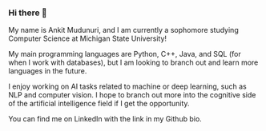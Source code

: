 ### Hi there 👋

My name is Ankit Mudunuri, and I am currently a sophomore studying Computer Science at Michigan State University!

My main programming languages are Python, C++, Java, and SQL (for when I work with databases), but I am looking to branch out and learn more languages in the future.

I enjoy working on AI tasks related to machine or deep learning, such as NLP and computer vision. I hope to branch out more into the cognitive side of the artificial intelligence field if I get the opportunity.

You can find me on LinkedIn with the link in my Github bio.

<!--
**ankitmudunuri/ankitmudunuri** is a ✨ _special_ ✨ repository because its `README.md` (this file) appears on your GitHub profile.

Here are some ideas to get you started:

- 🔭 I’m currently working on ...
- 🌱 I’m currently learning ...
- 👯 I’m looking to collaborate on ...
- 🤔 I’m looking for help with ...
- 💬 Ask me about ...
- 📫 How to reach me: ...
- 😄 Pronouns: ...
- ⚡ Fun fact: ...
-->
